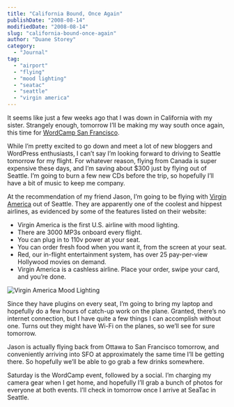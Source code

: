 ```yaml
---
title: "California Bound, Once Again"
publishDate: "2008-08-14"
modifiedDate: "2008-08-14"
slug: "california-bound-once-again"
author: "Duane Storey"
category:
  - "Journal"
tag:
  - "airport"
  - "flying"
  - "mood lighting"
  - "seatac"
  - "seattle"
  - "virgin america"
---
```


It seems like just a few weeks ago that I was down in California with my sister. Strangely enough, tomorrow I’ll be making my way south once again, this time for [WordCamp San Francisco](http://wordcamp.org).

While I’m pretty excited to go down and meet a lot of new bloggers and WordPress enthusiasts, I can’t say I’m looking forward to driving to Seattle tomorrow for my flight. For whatever reason, flying from Canada is super expensive these days, and I’m saving about $300 just by flying out of Seattle. I’m going to burn a few new CDs before the trip, so hopefully I’ll have a bit of music to keep me company.

At the recommendation of my friend Jason, I’m going to be flying with [Virgin America](http://virginamerica.com) out of Seattle. They are apparently one of the coolest and hippest airlines, as evidenced by some of the features listed on their website:

- Virgin America is the first U.S. airline with mood lighting.
- There are 3000 MP3s onboard every flight.
- You can plug in to 110v power at your seat.
- You can order fresh food when you want it, from the screen at your seat.
- Red, our in-flight entertainment system, has over 25 pay-per-view Hollywood movies on demand.
- Virgin America is a cashless airline. Place your order, swipe your card, and you’re done.

![Virgin America Mood Lighting](http://www.migratorynerd.com/wp-content/uploads/2008/08/virgin-america-mood-lighting.png)

Since they have plugins on every seat, I’m going to bring my laptop and hopefully do a few hours of catch-up work on the plane. Granted, there’s no internet connection, but I have quite a few things I can accomplish without one. Turns out they might have Wi-Fi on the planes, so we’ll see for sure tomorrow.

Jason is actually flying back from Ottawa to San Francisco tomorrow, and conveniently arriving into SFO at approximately the same time I’ll be getting there. So hopefully we’ll be able to go grab a few drinks somewhere.

Saturday is the WordCamp event, followed by a social. I’m charging my camera gear when I get home, and hopefully I’ll grab a bunch of photos for everyone at both events. I’ll check in tomorrow once I arrive at SeaTac in Seattle.